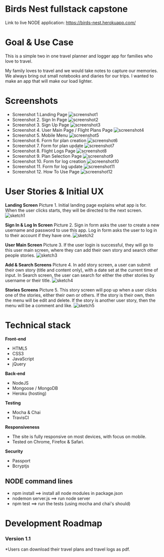 # Birds Nest fullstack capstone

Link to live NODE application: https://birds-nest.herokuapp.com/

# Goal & Use Case

This is a simple two in one travel planner and logger app for families who love to travel.

My family loves to travel and we would take notes to capture our memories. We always bring out small notebooks and diaries for our trips. I wanted to make an app that will make our load lighter.

# Screenshots

- Screenshot 1.Landing Page
  ![screenshot1](https://github.com/PeterAndreas77/birds-nest-node-capstone/blob/master/github-pictures/landing-page.png)
- Screenshot 2. Sign In Page
  ![screenshot2](https://github.com/PeterAndreas77/birds-nest-node-capstone/blob/master/github-pictures/sign-in-page.png)
- Screenshot 3. Sign Up Page
  ![screenshot3](https://github.com/PeterAndreas77/birds-nest-node-capstone/blob/master/github-pictures/sign-up-page.png)
- Screenshot 4. User Main Page / Flight Plans Page
  ![screenshot4](https://github.com/PeterAndreas77/birds-nest-node-capstone/blob/master/github-pictures/user-main-page.png)
- Screenshot 5. Mobile Menu
  ![screenshot5](https://github.com/PeterAndreas77/birds-nest-node-capstone/blob/master/github-pictures/mobile-menu.png)
- Screenshot 6. Form for plan creation
  ![screenshot6](https://github.com/PeterAndreas77/birds-nest-node-capstone/blob/master/github-pictures/create-plan-form.png)
- Screenshot 7. Form for plan update
  ![screenshot7](https://github.com/PeterAndreas77/birds-nest-node-capstone/blob/master/github-pictures/update-plan-form.png)
- Screenshot 8. Flight Logs Page
  ![screenshot8](https://github.com/PeterAndreas77/birds-nest-node-capstone/blob/master/github-pictures/flight-logs-page.png)
- Screenshot 9. Plan Selection Page
  ![screenshot9](https://github.com/PeterAndreas77/birds-nest-node-capstone/blob/master/github-pictures/plan-selection.png)
- Screenshot 10. Form for log creation
  ![screenshot10](https://github.com/PeterAndreas77/birds-nest-node-capstone/blob/master/github-pictures/create-log-form.png)
- Screenshot 11. Form for log update
  ![screenshot11](https://github.com/PeterAndreas77/birds-nest-node-capstone/blob/master/github-pictures/update-log-form.png)
- Screenshot 12. How To Use Page
  ![screenshot12](https://github.com/PeterAndreas77/birds-nest-node-capstone/blob/master/github-pictures/how-to-page.png)

# User Stories & Initial UX

**Landing Screen**
Picture 1. Initial landing page explains what app is for. When the user clicks starts, they will be directed to the next screen.
![sketch1](https://github.com/PeterAndreas77/birds-nest-node-capstone/blob/master/github-pictures/landing-view.jpg)

**Sign In & Log In Screen**
Picture 2. Sign in form asks the user to create a new username and password to use this app. Log in form asks the user to log in to their account if they have one.
![sketch2](https://github.com/PeterAndreas77/birds-nest-node-capstone/blob/master/github-pictures/signin-login-view.jpg)

**User Main Screen**
Picture 3. If the user login is successful, they will go to this user main screen, where they can add their own story and search other people stories.
![sketch3](https://github.com/PeterAndreas77/birds-nest-node-capstone/blob/master/github-pictures/user-main-view.jpg)

**Add & Search Screens**
Picture 4. In add story screen, a user can submit their own story (title and content only), with a date set at the current time of input.
In Search screen, the user can search for either the other stories by username or their title.
![sketch4](https://github.com/PeterAndreas77/birds-nest-node-capstone/blob/master/github-pictures/add-search-view.jpg)

**Stories Screens**
Picture 5. This story screen will pop up when a user clicks one of the stories, either their own or others.
If the story is their own, then the menu will be edit and delete.
If the story is another user story, then the menu will be a comment and like.
![sketch5](https://github.com/PeterAndreas77/birds-nest-node-capstone/blob/master/github-pictures/stories-view.jpg)

# Technical stack

**Front-end**

- HTML5
- CSS3
- JavaScript
- jQuery

**Back-end**

- NodeJS
- Mongoose / MongoDB
- Heroku (hosting)

**Testing**

- Mocha & Chai
- TravisCI

**Responsiveness**

- The site is fully responsive on most devices, with focus on mobile.
- Tested on Chrome, Firefox & Safari.

**Security**

- Passport
- Bcryptjs

## NODE command lines

- npm install ==> install all node modules in package.json
- nodemon server.js ==> run node server
- npm test ==> run the tests (using mocha and chai's should)

# Development Roadmap

### Version 1.1

\*Users can download their travel plans and travel logs as pdf.
